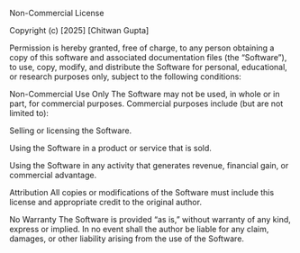 Non-Commercial License

Copyright (c) [2025] [Chitwan Gupta]

Permission is hereby granted, free of charge, to any person obtaining a copy of this software and associated documentation files (the “Software”), to use, copy, modify, and distribute the Software for personal, educational, or research purposes only, subject to the following conditions:

Non-Commercial Use Only
The Software may not be used, in whole or in part, for commercial purposes.
Commercial purposes include (but are not limited to):

Selling or licensing the Software.

Using the Software in a product or service that is sold.

Using the Software in any activity that generates revenue, financial gain, or commercial advantage.

Attribution
All copies or modifications of the Software must include this license and appropriate credit to the original author.

No Warranty
The Software is provided “as is,” without warranty of any kind, express or implied. In no event shall the author be liable for any claim, damages, or other liability arising from the use of the Software.
